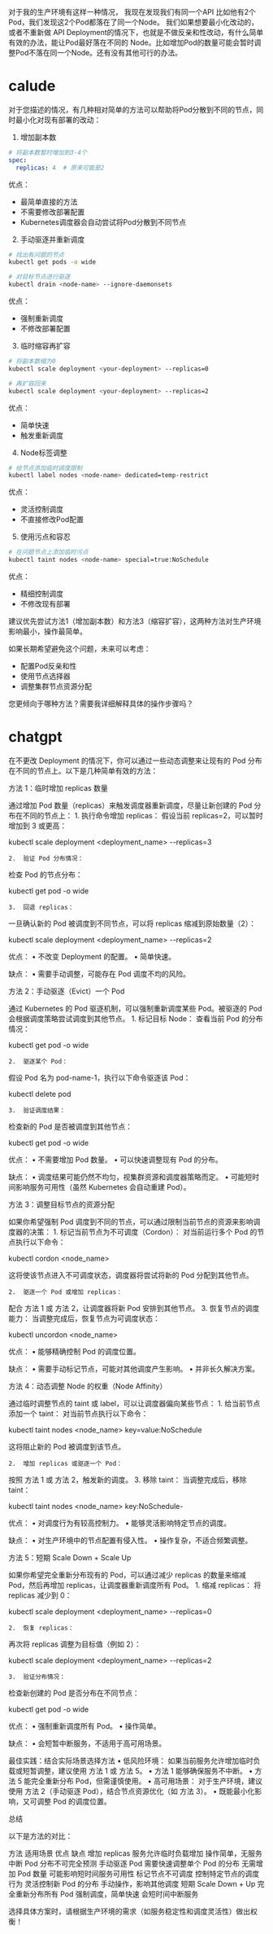 
对于我的生产环境有这样一种情况，
我现在发现我们有同一个API 比如他有2个Pod，我们发现这2个Pod都落在了同一个Node。
我们如果想要最小化改动的，或者不重新做 API Deployment的情况下，也就是不做反亲和性改动，有什么简单有效的办法，能让Pod最好落在不同的 Node。比如增加Pod的数量可能会暂时调整Pod不落在同一个Node。还有没有其他可行的办法。

# calude 
对于您描述的情况，有几种相对简单的方法可以帮助将Pod分散到不同的节点，同时最小化对现有部署的改动：

1. 增加副本数
```yaml
# 将副本数暂时增加到3-4个
spec:
  replicas: 4  # 原来可能是2
```
优点：
- 最简单直接的方法
- 不需要修改部署配置
- Kubernetes调度器会自动尝试将Pod分散到不同节点

2. 手动驱逐并重新调度
```bash
# 找出有问题的节点
kubectl get pods -o wide

# 对目标节点进行驱逐
kubectl drain <node-name> --ignore-daemonsets
```
优点：
- 强制重新调度
- 不修改部署配置

3. 临时缩容再扩容
```bash
# 将副本数缩为0
kubectl scale deployment <your-deployment> --replicas=0

# 再扩容回来
kubectl scale deployment <your-deployment> --replicas=2
```
优点：
- 简单快速
- 触发重新调度

4. Node标签调整
```bash
# 给节点添加临时调度限制
kubectl label nodes <node-name> dedicated=temp-restrict
```
优点：
- 灵活控制调度
- 不直接修改Pod配置

5. 使用污点和容忍
```bash
# 在问题节点上添加临时污点
kubectl taint nodes <node-name> special=true:NoSchedule
```
优点：
- 精细控制调度
- 不修改现有部署

建议优先尝试方法1（增加副本数）和方法3（缩容扩容），这两种方法对生产环境影响最小，操作最简单。

如果长期希望避免这个问题，未来可以考虑：
- 配置Pod反亲和性
- 使用节点选择器
- 调整集群节点资源分配

您更倾向于哪种方法？需要我详细解释具体的操作步骤吗？​​​​​​​​​​​​​​​​


# chatgpt



在不更改 Deployment 的情况下，你可以通过一些动态调整来让现有的 Pod 分布在不同的节点上。以下是几种简单有效的方法：

方法 1：临时增加 replicas 数量

通过增加 Pod 数量（replicas）来触发调度器重新调度，尽量让新创建的 Pod 分布在不同的节点上：
	1.	执行命令增加 replicas：
假设当前 replicas=2，可以暂时增加到 3 或更高：

kubectl scale deployment <deployment_name> --replicas=3


	2.	验证 Pod 分布情况：
检查 Pod 的节点分布：

kubectl get pod -o wide


	3.	回退 replicas：
一旦确认新的 Pod 被调度到不同节点，可以将 replicas 缩减到原始数量（2）：

kubectl scale deployment <deployment_name> --replicas=2



优点：
	•	不改变 Deployment 的配置。
	•	简单快速。

缺点：
	•	需要手动调整，可能存在 Pod 调度不均的风险。

方法 2：手动驱逐（Evict）一个 Pod

通过 Kubernetes 的 Pod 驱逐机制，可以强制重新调度某些 Pod。被驱逐的 Pod 会根据调度策略尝试调度到其他节点。
	1.	标记目标 Node：
查看当前 Pod 的分布情况：

kubectl get pod -o wide


	2.	驱逐某个 Pod：
假设 Pod 名为 pod-name-1，执行以下命令驱逐该 Pod：

kubectl delete pod <pod-name-1>


	3.	验证调度结果：
检查新的 Pod 是否被调度到其他节点：

kubectl get pod -o wide



优点：
	•	不需要增加 Pod 数量。
	•	可以快速调整现有 Pod 的分布。

缺点：
	•	调度结果可能仍然不均匀，视集群资源和调度器策略而定。
	•	可能短时间影响服务可用性（虽然 Kubernetes 会自动重建 Pod）。

方法 3：调整目标节点的资源分配

如果你希望强制 Pod 调度到不同的节点，可以通过限制当前节点的资源来影响调度器的决策：
	1.	标记当前节点为不可调度（Cordon）：
对当前运行多个 Pod 的节点执行以下命令：

kubectl cordon <node_name>

这将使该节点进入不可调度状态，调度器将尝试将新的 Pod 分配到其他节点。

	2.	驱逐一个 Pod 或增加 replicas：
配合 方法 1 或 方法 2，让调度器将新 Pod 安排到其他节点。
	3.	恢复节点的调度能力：
当调整完成后，恢复节点为可调度状态：

kubectl uncordon <node_name>



优点：
	•	能够精确控制 Pod 的调度位置。

缺点：
	•	需要手动标记节点，可能对其他调度产生影响。
	•	并非长久解决方案。

方法 4：动态调整 Node 的权重（Node Affinity）

通过临时调整节点的 taint 或 label，可以让调度器偏向某些节点：
	1.	给当前节点添加一个 taint：
对当前节点执行以下命令：

kubectl taint nodes <node_name> key=value:NoSchedule

这将阻止新的 Pod 被调度到该节点。

	2.	增加 replicas 或驱逐一个 Pod：
按照 方法 1 或 方法 2，触发新的调度。
	3.	移除 taint：
当调整完成后，移除 taint：

kubectl taint nodes <node_name> key:NoSchedule-



优点：
	•	对调度行为有较高控制力。
	•	能够灵活影响特定节点的调度。

缺点：
	•	对生产环境中的节点配置有侵入性。
	•	操作复杂，不适合频繁调整。

方法 5：短期 Scale Down + Scale Up

如果你希望完全重新分布现有的 Pod，可以通过减少 replicas 的数量来缩减 Pod，然后再增加 replicas，让调度器重新调度所有 Pod。
	1.	缩减 replicas：
将 replicas 减少到 0：

kubectl scale deployment <deployment_name> --replicas=0


	2.	恢复 replicas：
再次将 replicas 调整为目标值（例如 2）：

kubectl scale deployment <deployment_name> --replicas=2


	3.	验证分布情况：
检查新创建的 Pod 是否分布在不同节点：

kubectl get pod -o wide



优点：
	•	强制重新调度所有 Pod。
	•	操作简单。

缺点：
	•	会短暂中断服务，不适用于高可用场景。

最佳实践：结合实际场景选择方法
	•	低风险环境：
如果当前服务允许增加临时负载或短暂调整，建议使用 方法 1 或 方法 5。
	•	方法 1 能够确保服务不中断。
	•	方法 5 能完全重新分布 Pod，但需谨慎使用。
	•	高可用场景：
对于生产环境，建议使用 方法 2（手动驱逐 Pod），结合节点资源优化（如 方法 3）。
	•	既能最小化影响，又可调整 Pod 的调度位置。

总结

以下是方法的对比：

方法	适用场景	优点	缺点
增加 replicas	服务允许临时负载增加	操作简单，无服务中断	Pod 分布不可完全预测
手动驱逐 Pod	需要快速调整单个 Pod 的分布	无需增加 Pod 数量	可能影响短时间服务可用性
标记节点不可调度	控制特定节点的调度行为	灵活控制新 Pod 的分布	手动操作，影响其他调度
短期 Scale Down + Up	完全重新分布所有 Pod	强制调度，简单快速	会短时间中断服务

选择具体方案时，请根据生产环境的需求（如服务稳定性和调度灵活性）做出权衡！



